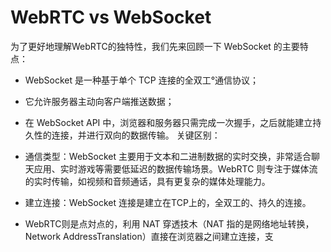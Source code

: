 # WebRTC vs WebSocket

为了更好地理解WebRTC的独特性，我们先来回顾一下 WebSocket 的主要特点：

*   WebSocket 是一种基于单个 TCP 连接的全双工°通信协议；
*   它允许服务器主动向客户端推送数据；
*   在 WebSocket API 中，浏览器和服务器只需完成一次握手，之后就能建立持久性的连接，并进行双向的数据传输。
关键区别：
*   通信类型：WebSocket 主要用于文本和二进制数据的实时交换，非常适合聊天应用、实时游戏等需要低延迟的数据传输场景。WebRTC 则专注于媒体流的实时传输，如视频和音频通话，具有更复杂的媒体处理能力。
*   建立连接：WebSocket 连接是建立在TCP上的，全双工的、持久的连接。

*   WebRTC则是点対点的，利用 NAT 穿透技木（NAT 指的是网络地址转换，Network AddressTranslation）直接在浏览器之间建立连接，支